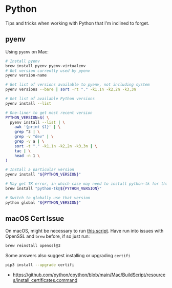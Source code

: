 # Python

Tips and tricks when working with Python that I'm inclined to forget.

## pyenv

Using `pyenv` on Mac:

```bash
# Install pyenv
brew install pyenv pyenv-virtualenv
# Get version currently used by pyenv
pyenv version-name

# Get list of versions available to pyenv, not including system
pyenv versions --bare | sort -rt "." -k1,1n -k2,2n -k3,3n

# Get list of available Python versions
pyenv install --list

# One-liner to get most recent version
PYTHON_VERSION=$( \
  pyenv install --list | \
    awk '{print $1}' | \
    grep ^3 | \
    grep -v "dev" | \
    grep -v a | \
    sort -t "." -k1,1n -k2,2n -k3,3n | \
    tac | \
    head -n 1 \
)

# Install a particular version
pyenv install "${PYTHON_VERSION}"

# May get TK error, in which case may need to install python-tk for that version
brew install "python-tk@${PYTHON_VERSION}"

# Switch to globally use that version
python global "${PYTHON_VERSION}"
```

## macOS Cert Issue

On macOS, might be necessary to run [this script](https://github.com/python/cpython/blob/main/Mac/BuildScript/resources/install_certificates.command). Have run into issues with OpenSSL and `brew` before, if so just run:

```bash
brew reinstall openssl@3
```

Some answers also suggest installing or upgrading `certifi`

```bash
pip3 install --upgrade certifi
```

- <https://github.com/python/cpython/blob/main/Mac/BuildScript/resources/install_certificates.command>
